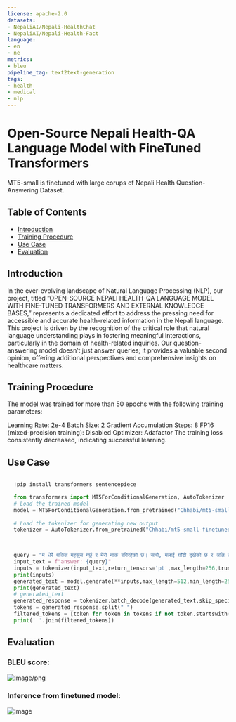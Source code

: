 ```yaml
---
license: apache-2.0
datasets:
- NepaliAI/Nepali-HealthChat
- NepaliAI/Nepali-Health-Fact
language:
- en
- ne
metrics:
- bleu
pipeline_tag: text2text-generation
tags:
- health
- medical
- nlp
---
```

# Open-Source Nepali Health-QA Language Model with FineTuned Transformers 
MT5-small is finetuned with large corups of Nepali Health Question-Answering Dataset.

## Table of Contents
- [Introduction](#introduction)
- [Training Procedure](#trainingprocedure)
- [Use Case](#usecase)
- [Evaluation](#evaluation)
  
## Introduction
In the ever-evolving landscape of Natural Language Processing (NLP), our project, titled ”OPEN-SOURCE NEPALI HEALTH-QA LANGUAGE MODEL WITH FINE-TUNED TRANSFORMERS AND EXTERNAL KNOWLEDGE BASES,” represents a dedicated effort to address the pressing need for accessible and accurate health-related information in the Nepali language. This project is driven by the recognition of the critical role that natural language understanding plays in fostering meaningful interactions, particularly in the domain of health-related inquiries. Our question-answering model doesn’t just answer queries; it provides a valuable second opinion, offering additional perspectives and comprehensive insights on healthcare matters.

## Training Procedure
The model was trained for more than 50 epochs with the following training parameters:

Learning Rate: 2e-4
Batch Size: 2
Gradient Accumulation Steps: 8
FP16 (mixed-precision training): Disabled
Optimizer: Adafactor
The training loss consistently decreased, indicating successful learning.

## Use Case

```python

  !pip install transformers sentencepiece

  from transformers import MT5ForConditionalGeneration, AutoTokenizer 
  # Load the trained model
  model = MT5ForConditionalGeneration.from_pretrained("Chhabi/mt5-small-finetuned-Nepali-Health-50k-2")
  
  # Load the tokenizer for generating new output
  tokenizer = AutoTokenizer.from_pretrained("Chhabi/mt5-small-finetuned-Nepali-Health-50k-2",use_fast=True)


    
  query = "म धेरै थकित महसुस गर्छु र मेरो नाक बगिरहेको छ। साथै, मलाई घाँटी दुखेको छ र अलि टाउको दुखेको छ। मलाई के भइरहेको छ?"
  input_text = f"answer: {query}"
  inputs = tokenizer(input_text,return_tensors='pt',max_length=256,truncation=True).to("cuda")
  print(inputs)
  generated_text = model.generate(**inputs,max_length=512,min_length=256,length_penalty=3.0,num_beams=10,top_p=0.95,top_k=100,do_sample=True,temperature=0.7,num_return_sequences=3,no_repeat_ngram_size=4)
  print(generated_text)
  # generated_text
  generated_response = tokenizer.batch_decode(generated_text,skip_special_tokens=True)[0]
  tokens = generated_response.split(" ")
  filtered_tokens = [token for token in tokens if not token.startswith("<extra_id_")]
  print(' '.join(filtered_tokens))

```
## Evaluation
### BLEU score:


![image/png](https://cdn-uploads.huggingface.co/production/uploads/64a9a2e403835e13f9786936/X9NK63aj1EKeBH-d_NUG6.png)

### Inference from finetuned model:
![image](https://github.com/Chhabii/FinetuneMT5-Nepali-Health-Chat/assets/60286478/a91d5ace-1f41-4185-a8e0-ab5cf8af6b7c)

